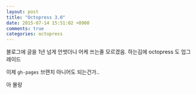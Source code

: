 ```yaml
---
layout: post
title: "Octopress 3.0"
date: 2015-07-14 15:51:02 +0900
comments: true
categories: octopress
---
```


블로그에 글을 1년 넘게 안썻더니 어케 쓰는줄 모르겠음.
하는김에 octopress 도 업그레이드

이제 `gh-pages` 브랜치 아니어도 되는건가..

아 몰랑
